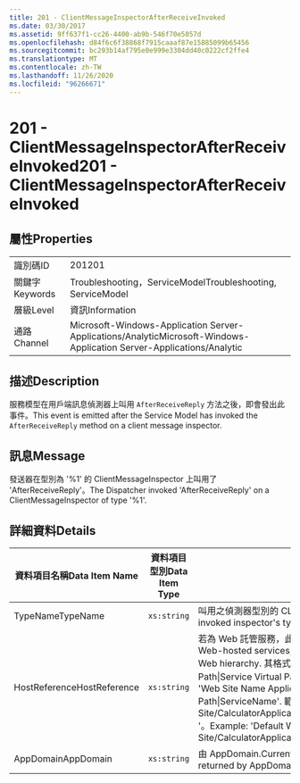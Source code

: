 ```yaml
---
title: 201 - ClientMessageInspectorAfterReceiveInvoked
ms.date: 03/30/2017
ms.assetid: 9ff637f1-cc26-4400-ab9b-546f70e5057d
ms.openlocfilehash: d84f6c6f38868f7915caaaf87e15885099b65456
ms.sourcegitcommit: bc293b14af795e0e999e3304dd40c0222cf2ffe4
ms.translationtype: MT
ms.contentlocale: zh-TW
ms.lasthandoff: 11/26/2020
ms.locfileid: "96266671"
---
```

# <a name="201---clientmessageinspectorafterreceiveinvoked"></a><span data-ttu-id="947df-102">201 - ClientMessageInspectorAfterReceiveInvoked</span><span class="sxs-lookup"><span data-stu-id="947df-102">201 - ClientMessageInspectorAfterReceiveInvoked</span></span>

## <a name="properties"></a><span data-ttu-id="947df-103">屬性</span><span class="sxs-lookup"><span data-stu-id="947df-103">Properties</span></span>  
  
|||  
|-|-|  
|<span data-ttu-id="947df-104">識別碼</span><span class="sxs-lookup"><span data-stu-id="947df-104">ID</span></span>|<span data-ttu-id="947df-105">201</span><span class="sxs-lookup"><span data-stu-id="947df-105">201</span></span>|  
|<span data-ttu-id="947df-106">關鍵字</span><span class="sxs-lookup"><span data-stu-id="947df-106">Keywords</span></span>|<span data-ttu-id="947df-107">Troubleshooting，ServiceModel</span><span class="sxs-lookup"><span data-stu-id="947df-107">Troubleshooting, ServiceModel</span></span>|  
|<span data-ttu-id="947df-108">層級</span><span class="sxs-lookup"><span data-stu-id="947df-108">Level</span></span>|<span data-ttu-id="947df-109">資訊</span><span class="sxs-lookup"><span data-stu-id="947df-109">Information</span></span>|  
|<span data-ttu-id="947df-110">通路</span><span class="sxs-lookup"><span data-stu-id="947df-110">Channel</span></span>|<span data-ttu-id="947df-111">Microsoft-Windows-Application Server-Applications/Analytic</span><span class="sxs-lookup"><span data-stu-id="947df-111">Microsoft-Windows-Application Server-Applications/Analytic</span></span>|  
  
## <a name="description"></a><span data-ttu-id="947df-112">描述</span><span class="sxs-lookup"><span data-stu-id="947df-112">Description</span></span>  

 <span data-ttu-id="947df-113">服務模型在用戶端訊息偵測器上叫用 `AfterReceiveReply` 方法之後，即會發出此事件。</span><span class="sxs-lookup"><span data-stu-id="947df-113">This event is emitted after the Service Model has invoked the `AfterReceiveReply` method on a client message inspector.</span></span>  
  
## <a name="message"></a><span data-ttu-id="947df-114">訊息</span><span class="sxs-lookup"><span data-stu-id="947df-114">Message</span></span>  

 <span data-ttu-id="947df-115">發送器在型別為 '%1' 的 ClientMessageInspector 上叫用了 'AfterReceiveReply'。</span><span class="sxs-lookup"><span data-stu-id="947df-115">The Dispatcher invoked 'AfterReceiveReply' on a ClientMessageInspector of type '%1'.</span></span>  
  
## <a name="details"></a><span data-ttu-id="947df-116">詳細資料</span><span class="sxs-lookup"><span data-stu-id="947df-116">Details</span></span>  
  
|<span data-ttu-id="947df-117">資料項目名稱</span><span class="sxs-lookup"><span data-stu-id="947df-117">Data Item Name</span></span>|<span data-ttu-id="947df-118">資料項目型別</span><span class="sxs-lookup"><span data-stu-id="947df-118">Data Item Type</span></span>|<span data-ttu-id="947df-119">描述</span><span class="sxs-lookup"><span data-stu-id="947df-119">Description</span></span>|  
|--------------------|--------------------|-----------------|  
|<span data-ttu-id="947df-120">TypeName</span><span class="sxs-lookup"><span data-stu-id="947df-120">TypeName</span></span>|`xs:string`|<span data-ttu-id="947df-121">叫用之偵測器型別的 CLR FullName。</span><span class="sxs-lookup"><span data-stu-id="947df-121">The CLR FullName of the invoked inspector's type.</span></span>|  
|<span data-ttu-id="947df-122">HostReference</span><span class="sxs-lookup"><span data-stu-id="947df-122">HostReference</span></span>|`xs:string`|<span data-ttu-id="947df-123">若為 Web 託管服務，此欄位會唯一識別 Web 階層架構中的服務。</span><span class="sxs-lookup"><span data-stu-id="947df-123">For Web-hosted services, this field uniquely identifies the service in the Web hierarchy.</span></span> <span data-ttu-id="947df-124">其格式定義為 ' Web Site Name Application Virtual Path&#124;Service Virtual Path&#124;ServiceName '。</span><span class="sxs-lookup"><span data-stu-id="947df-124">Its format is defined as 'Web Site Name Application Virtual Path&#124;Service Virtual Path&#124;ServiceName'.</span></span> <span data-ttu-id="947df-125">範例： ' Default Web Site/CalculatorApplication&#124;/CalculatorService.svc&#124;CalculatorService '。</span><span class="sxs-lookup"><span data-stu-id="947df-125">Example: 'Default Web Site/CalculatorApplication&#124;/CalculatorService.svc&#124;CalculatorService'.</span></span>|  
|<span data-ttu-id="947df-126">AppDomain</span><span class="sxs-lookup"><span data-stu-id="947df-126">AppDomain</span></span>|`xs:string`|<span data-ttu-id="947df-127">由 AppDomain.CurrentDomain.FriendlyName 傳回的字串。</span><span class="sxs-lookup"><span data-stu-id="947df-127">The string returned by AppDomain.CurrentDomain.FriendlyName.</span></span>|
